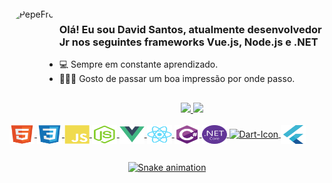 <div style="display: inline_block"><br>
  <img align="left" alt="PepeFrog" height="150" style="border-radius:50px;" src="https://cdn.discordapp.com/attachments/914223860059095079/933719890777477230/2Q.png">
  
  ### Olá! Eu sou David Santos, atualmente desenvolvedor Jr nos seguintes frameworks Vue.js, Node.js e .NET   
  


- 💻 Sempre em constante aprendizado.
- 👨‍👧‍👦 Gosto de passar um boa impressão por onde passo.
  
</div>
  
##
  
<div align="center">
  <a href="https://github.com/DSantos69">
  <img height="160em" src="https://github-readme-stats.vercel.app/api?username=DSantos69&show_icons=true&theme=radical&include_all_commits=true&count_private=true"/>
  <img height="160em" src="https://github-readme-stats.vercel.app/api/top-langs/?username=DSantos69&layout=compact&langs_count=6&theme=radical&count_private=true"/>
</div>

<div style="display: inline_block"><br>
  <img align="center" alt="Html-Icon" height="30" width="40" src="https://raw.githubusercontent.com/devicons/devicon/master/icons/html5/html5-original.svg">
  <img align="center" alt="Css-Icon" height="30" width="40" src="https://raw.githubusercontent.com/devicons/devicon/master/icons/css3/css3-original.svg">
  <img align="center" alt="Js-Icon" height="30" width="40" src="https://raw.githubusercontent.com/devicons/devicon/master/icons/javascript/javascript-plain.svg">
  <img align="center" alt="Node-Icon" height="30" width="40" src="https://raw.githubusercontent.com/devicons/devicon/master/icons/nodejs/nodejs-original.svg">
  <img align="center" alt="Vue-Icon" height="30" width="40" src="https://raw.githubusercontent.com/devicons/devicon/master/icons/vuejs/vuejs-original.svg">
  <img align="center" alt="React-Icon" height="30" width="40" src="https://raw.githubusercontent.com/devicons/devicon/master/icons/react/react-original.svg">
  <img align="center" alt="Csharp-Icon" height="30" width="40" src="https://raw.githubusercontent.com/devicons/devicon/master/icons/csharp/csharp-original.svg">
  <img align="center" alt="Dotnet-Icon" height="30" width="40" src="https://raw.githubusercontent.com/devicons/devicon/master/icons/dotnetcore/dotnetcore-original.svg">
  <img align="center" alt="Dart-Icon" height="30" width="40" src="https://cdn.jsdelivr.net/gh/devicons/devicon/icons/dart/dart-original.svg" />
  <img align="center" alt="Flutter-Icon" height="30" width="40" src="https://raw.githubusercontent.com/devicons/devicon/master/icons/flutter/flutter-original.svg">
  </div>
  
##
  
<div align="center"> 
  
![Snake animation](https://github.com/danielbped/danielbped/blob/output/github-contribution-grid-snake.svg)
  
</div>
 
